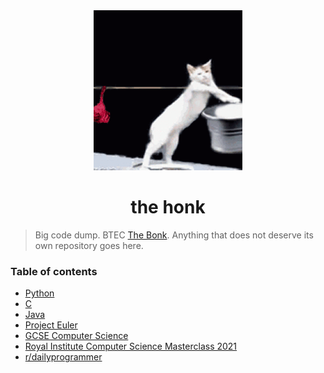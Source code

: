 <div align="center">
    <img height="256" src="assets/readme.gif" alt="">
    <h1>the honk</h1>
</div>

> Big code dump. BTEC [The Bonk](https://github.com/GD-NTB/the-bonk). Anything that does not deserve its own repository goes here.

### Table of contents

-   [Python](languages/python)
-   [C](languages/c)
-   [Java](languages/java)
-   [Project Euler](euler)
-   [GCSE Computer Science](school/gcse)
-   [Royal Institute Computer Science Masterclass 2021](school/royal%20institute)
-   [r/dailyprogrammer](daily-programmer)
